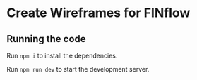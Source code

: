 
  # Create Wireframes for FINflow

  ## Running the code

  Run `npm i` to install the dependencies.

  Run `npm run dev` to start the development server.
  